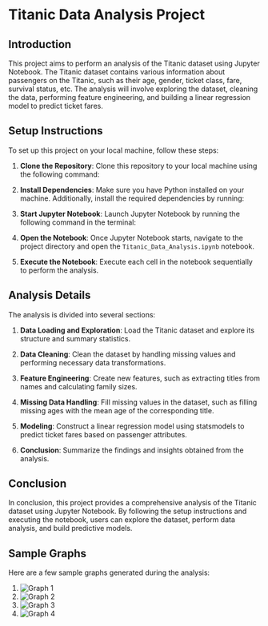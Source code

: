 # Titanic Data Analysis Project

## Introduction

This project aims to perform an analysis of the Titanic dataset using Jupyter Notebook. The Titanic dataset contains various information about passengers on the Titanic, such as their age, gender, ticket class, fare, survival status, etc. The analysis will involve exploring the dataset, cleaning the data, performing feature engineering, and building a linear regression model to predict ticket fares.

## Setup Instructions

To set up this project on your local machine, follow these steps:

1. **Clone the Repository**: Clone this repository to your local machine using the following command:

2. **Install Dependencies**: Make sure you have Python installed on your machine. Additionally, install the required dependencies by running:

3. **Start Jupyter Notebook**: Launch Jupyter Notebook by running the following command in the terminal:

4. **Open the Notebook**: Once Jupyter Notebook starts, navigate to the project directory and open the `Titanic_Data_Analysis.ipynb` notebook.

5. **Execute the Notebook**: Execute each cell in the notebook sequentially to perform the analysis.

## Analysis Details

The analysis is divided into several sections:

1. **Data Loading and Exploration**: Load the Titanic dataset and explore its structure and summary statistics.

2. **Data Cleaning**: Clean the dataset by handling missing values and performing necessary data transformations.

3. **Feature Engineering**: Create new features, such as extracting titles from names and calculating family sizes.

4. **Missing Data Handling**: Fill missing values in the dataset, such as filling missing ages with the mean age of the corresponding title.

5. **Modeling**: Construct a linear regression model using statsmodels to predict ticket fares based on passenger attributes.

6. **Conclusion**: Summarize the findings and insights obtained from the analysis.

## Conclusion

In conclusion, this project provides a comprehensive analysis of the Titanic dataset using Jupyter Notebook. By following the setup instructions and executing the notebook, users can explore the dataset, perform data analysis, and build predictive models.

## Sample Graphs

Here are a few sample graphs generated during the analysis:

1. ![Graph 1](path/to/image1.png)
2. ![Graph 2](path/to/image2.png)
3. ![Graph 3](path/to/image3.png)
4. ![Graph 4](path/to/image.png)
